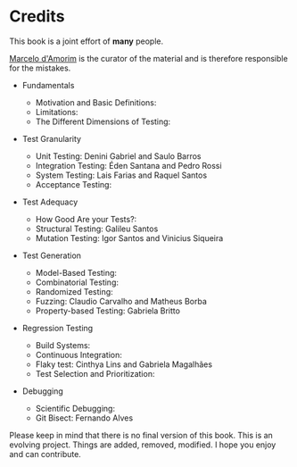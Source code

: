 Credits
=======

This book is a joint effort of <b>many</b> people.

<a href="http://www.cin.ufpe.br/~damorim">Marcelo d'Amorim</a> is the curator of the material and is therefore responsible for the mistakes.

* Fundamentals
    * Motivation and Basic Definitions:
    * Limitations:
    * The Different Dimensions of Testing:

* Test Granularity
    * Unit Testing: Denini Gabriel and Saulo Barros
    * Integration Testing: Éden Santana and Pedro Rossi
    * System Testing: Lais Farias and Raquel Santos
    * Acceptance Testing:

* Test Adequacy
    * How Good Are your Tests?:
    * Structural Testing: Galileu Santos
    * Mutation Testing: Igor Santos and Vinicius Siqueira
    
* Test Generation
    * Model-Based Testing:
    * Combinatorial Testing:
    * Randomized Testing:
    * Fuzzing: Claudio Carvalho and Matheus Borba
    * Property-based Testing: Gabriela Britto

* Regression Testing
    * Build Systems:
    * Continuous Integration:
    * Flaky test: Cinthya Lins and Gabriela Magalhães
    * Test Selection and Prioritization:

* Debugging
    * Scientific Debugging:
    * Git Bisect: Fernando Alves

Please keep in mind that there is no final version of this book. This is an evolving project. Things are added, removed, modified. I hope you enjoy and can contribute.
